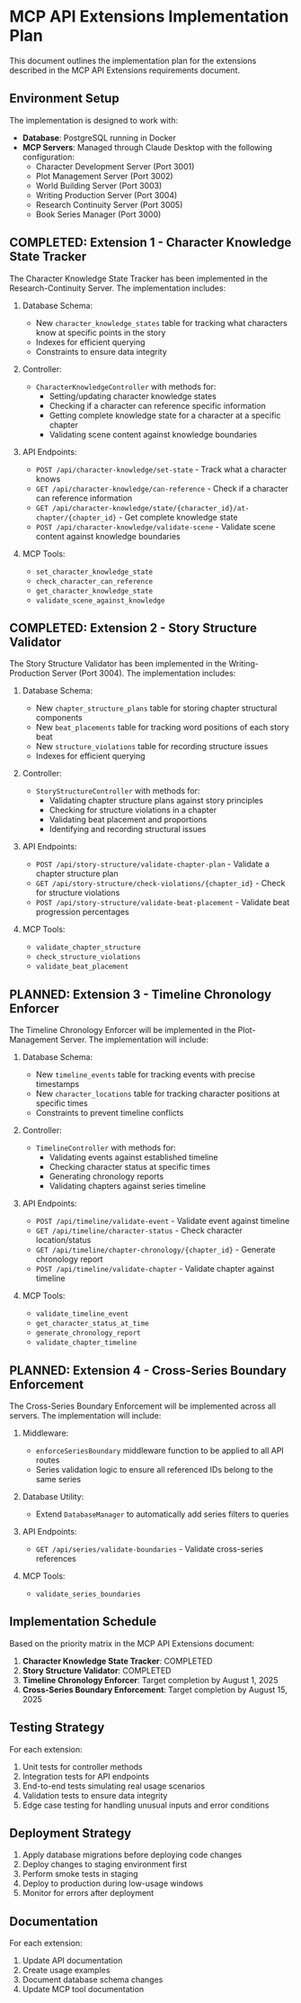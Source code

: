 # MCP API Extensions Implementation Plan

This document outlines the implementation plan for the extensions described in the MCP API Extensions requirements document.

## Environment Setup

The implementation is designed to work with:

- **Database**: PostgreSQL running in Docker
- **MCP Servers**: Managed through Claude Desktop with the following configuration:
  - Character Development Server (Port 3001)
  - Plot Management Server (Port 3002)
  - World Building Server (Port 3003)
  - Writing Production Server (Port 3004)
  - Research Continuity Server (Port 3005)
  - Book Series Manager (Port 3000)

## COMPLETED: Extension 1 - Character Knowledge State Tracker

The Character Knowledge State Tracker has been implemented in the Research-Continuity Server. The implementation includes:

1. Database Schema:
   - New `character_knowledge_states` table for tracking what characters know at specific points in the story
   - Indexes for efficient querying
   - Constraints to ensure data integrity

2. Controller:
   - `CharacterKnowledgeController` with methods for:
     - Setting/updating character knowledge states
     - Checking if a character can reference specific information
     - Getting complete knowledge state for a character at a specific chapter
     - Validating scene content against knowledge boundaries

3. API Endpoints:
   - `POST /api/character-knowledge/set-state` - Track what a character knows
   - `GET /api/character-knowledge/can-reference` - Check if a character can reference information
   - `GET /api/character-knowledge/state/{character_id}/at-chapter/{chapter_id}` - Get complete knowledge state
   - `POST /api/character-knowledge/validate-scene` - Validate scene content against knowledge boundaries

4. MCP Tools:
   - `set_character_knowledge_state`
   - `check_character_can_reference`
   - `get_character_knowledge_state`
   - `validate_scene_against_knowledge`

## COMPLETED: Extension 2 - Story Structure Validator

The Story Structure Validator has been implemented in the Writing-Production Server (Port 3004). The implementation includes:

1. Database Schema:
   - New `chapter_structure_plans` table for storing chapter structural components
   - New `beat_placements` table for tracking word positions of each story beat
   - New `structure_violations` table for recording structure issues
   - Indexes for efficient querying

2. Controller:
   - `StoryStructureController` with methods for:
     - Validating chapter structure plans against story principles
     - Checking for structure violations in a chapter
     - Validating beat placement and proportions
     - Identifying and recording structural issues

3. API Endpoints:
   - `POST /api/story-structure/validate-chapter-plan` - Validate a chapter structure plan
   - `GET /api/story-structure/check-violations/{chapter_id}` - Check for structure violations
   - `POST /api/story-structure/validate-beat-placement` - Validate beat progression percentages

4. MCP Tools:
   - `validate_chapter_structure`
   - `check_structure_violations`
   - `validate_beat_placement`

## PLANNED: Extension 3 - Timeline Chronology Enforcer

The Timeline Chronology Enforcer will be implemented in the Plot-Management Server. The implementation will include:

1. Database Schema:
   - New `timeline_events` table for tracking events with precise timestamps
   - New `character_locations` table for tracking character positions at specific times
   - Constraints to prevent timeline conflicts

2. Controller:
   - `TimelineController` with methods for:
     - Validating events against established timeline
     - Checking character status at specific times
     - Generating chronology reports
     - Validating chapters against series timeline

3. API Endpoints:
   - `POST /api/timeline/validate-event` - Validate event against timeline
   - `GET /api/timeline/character-status` - Check character location/status
   - `GET /api/timeline/chapter-chronology/{chapter_id}` - Generate chronology report
   - `POST /api/timeline/validate-chapter` - Validate chapter against timeline

4. MCP Tools:
   - `validate_timeline_event`
   - `get_character_status_at_time`
   - `generate_chronology_report`
   - `validate_chapter_timeline`

## PLANNED: Extension 4 - Cross-Series Boundary Enforcement

The Cross-Series Boundary Enforcement will be implemented across all servers. The implementation will include:

1. Middleware:
   - `enforceSeriesBoundary` middleware function to be applied to all API routes
   - Series validation logic to ensure all referenced IDs belong to the same series

2. Database Utility:
   - Extend `DatabaseManager` to automatically add series filters to queries

3. API Endpoints:
   - `GET /api/series/validate-boundaries` - Validate cross-series references

4. MCP Tools:
   - `validate_series_boundaries`

## Implementation Schedule

Based on the priority matrix in the MCP API Extensions document:

1. **Character Knowledge State Tracker**: COMPLETED
2. **Story Structure Validator**: COMPLETED
3. **Timeline Chronology Enforcer**: Target completion by August 1, 2025
4. **Cross-Series Boundary Enforcement**: Target completion by August 15, 2025

## Testing Strategy

For each extension:

1. Unit tests for controller methods
2. Integration tests for API endpoints
3. End-to-end tests simulating real usage scenarios
4. Validation tests to ensure data integrity
5. Edge case testing for handling unusual inputs and error conditions

## Deployment Strategy

1. Apply database migrations before deploying code changes
2. Deploy changes to staging environment first
3. Perform smoke tests in staging
4. Deploy to production during low-usage windows
5. Monitor for errors after deployment

## Documentation

For each extension:
1. Update API documentation
2. Create usage examples
3. Document database schema changes
4. Update MCP tool documentation
